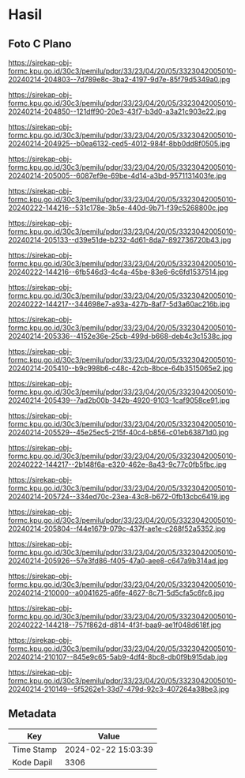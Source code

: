 # Hasil

## Foto C Plano

https://sirekap-obj-formc.kpu.go.id/30c3/pemilu/pdpr/33/23/04/20/05/3323042005010-20240214-204803--7d789e8c-3ba2-4197-9d7e-85f79d5349a0.jpg

https://sirekap-obj-formc.kpu.go.id/30c3/pemilu/pdpr/33/23/04/20/05/3323042005010-20240214-204850--121dff90-20e3-43f7-b3d0-a3a21c903e22.jpg

https://sirekap-obj-formc.kpu.go.id/30c3/pemilu/pdpr/33/23/04/20/05/3323042005010-20240214-204925--b0ea6132-ced5-4012-984f-8bb0dd8f0505.jpg

https://sirekap-obj-formc.kpu.go.id/30c3/pemilu/pdpr/33/23/04/20/05/3323042005010-20240214-205005--6087ef9e-69be-4d14-a3bd-9571131403fe.jpg

https://sirekap-obj-formc.kpu.go.id/30c3/pemilu/pdpr/33/23/04/20/05/3323042005010-20240222-144216--531c178e-3b5e-440d-9b71-f39c5268800c.jpg

https://sirekap-obj-formc.kpu.go.id/30c3/pemilu/pdpr/33/23/04/20/05/3323042005010-20240214-205133--d39e51de-b232-4d61-8da7-892736720b43.jpg

https://sirekap-obj-formc.kpu.go.id/30c3/pemilu/pdpr/33/23/04/20/05/3323042005010-20240222-144216--6fb546d3-4c4a-45be-83e6-6c6fd1537514.jpg

https://sirekap-obj-formc.kpu.go.id/30c3/pemilu/pdpr/33/23/04/20/05/3323042005010-20240222-144217--344698e7-a93a-427b-8af7-5d3a60ac216b.jpg

https://sirekap-obj-formc.kpu.go.id/30c3/pemilu/pdpr/33/23/04/20/05/3323042005010-20240214-205336--4152e36e-25cb-499d-b668-deb4c3c1538c.jpg

https://sirekap-obj-formc.kpu.go.id/30c3/pemilu/pdpr/33/23/04/20/05/3323042005010-20240214-205410--b9c998b6-c48c-42cb-8bce-64b3515065e2.jpg

https://sirekap-obj-formc.kpu.go.id/30c3/pemilu/pdpr/33/23/04/20/05/3323042005010-20240214-205439--7ad2b00b-342b-4920-9103-1caf9058ce91.jpg

https://sirekap-obj-formc.kpu.go.id/30c3/pemilu/pdpr/33/23/04/20/05/3323042005010-20240214-205529--45e25ec5-215f-40c4-b856-c01eb63871d0.jpg

https://sirekap-obj-formc.kpu.go.id/30c3/pemilu/pdpr/33/23/04/20/05/3323042005010-20240222-144217--2b148f6a-e320-462e-8a43-9c77c0fb5fbc.jpg

https://sirekap-obj-formc.kpu.go.id/30c3/pemilu/pdpr/33/23/04/20/05/3323042005010-20240214-205724--334ed70c-23ea-43c8-b672-0fb13cbc6419.jpg

https://sirekap-obj-formc.kpu.go.id/30c3/pemilu/pdpr/33/23/04/20/05/3323042005010-20240214-205804--f44e1679-079c-437f-ae1e-c268f52a5352.jpg

https://sirekap-obj-formc.kpu.go.id/30c3/pemilu/pdpr/33/23/04/20/05/3323042005010-20240214-205926--57e3fd86-f405-47a0-aee8-c647a9b314ad.jpg

https://sirekap-obj-formc.kpu.go.id/30c3/pemilu/pdpr/33/23/04/20/05/3323042005010-20240214-210000--a0041625-a6fe-4627-8c71-5d5cfa5c6fc6.jpg

https://sirekap-obj-formc.kpu.go.id/30c3/pemilu/pdpr/33/23/04/20/05/3323042005010-20240222-144218--757f862d-d814-4f3f-baa9-ae1f048d618f.jpg

https://sirekap-obj-formc.kpu.go.id/30c3/pemilu/pdpr/33/23/04/20/05/3323042005010-20240214-210107--845e9c65-5ab9-4df4-8bc8-db0f9b915dab.jpg

https://sirekap-obj-formc.kpu.go.id/30c3/pemilu/pdpr/33/23/04/20/05/3323042005010-20240214-210149--5f5262e1-33d7-479d-92c3-407264a38be3.jpg


## Metadata

| Key        | Value               |
| ---------- | ------------------- |
| Time Stamp | 2024-02-22 15:03:39 |
| Kode Dapil | 3306                |



